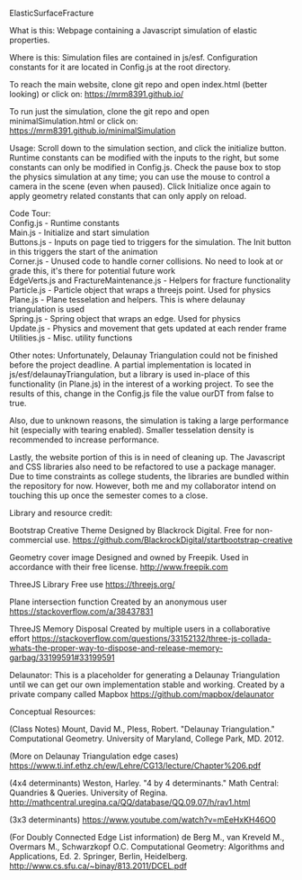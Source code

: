 ElasticSurfaceFracture

What is this: Webpage containing a Javascript simulation of elastic properties.

Where is this: Simulation files are contained in js/esf. Configuration constants for it are located in Config.js at the root directory.

To reach the main website, clone git repo and open index.html (better looking) or click on:
https://mrm8391.github.io/

To run just the simulation, clone the git repo and open minimalSimulation.html or click on:
https://mrm8391.github.io/minimalSimulation

Usage: Scroll down to the simulation section, and click the initialize button. Runtime constants can be modified with the inputs to the right, but some constants can only be modified in Config.js. Check the pause box to stop the physics simulation at any time; you can use the mouse to control a camera in the scene (even when paused). Click Initialize once again to apply geometry related constants that can only apply on reload.

Code Tour:  
Config.js - Runtime constants  
Main.js - Initialize and start simulation  
Buttons.js - Inputs on page tied to triggers for the simulation. The Init button in this triggers the start of the animation  
Corner.js - Unused code to handle corner collisions. No need to look at or grade this, it's there for potential future work  
EdgeVerts.js and FractureMaintenance.js - Helpers for fracture functionality  
Particle.js - Particle object that wraps a threejs point. Used for physics  
Plane.js - Plane tesselation and helpers. This is where delaunay triangulation is used  
Spring.js - Spring object that wraps an edge. Used for physics  
Update.js - Physics and movement that gets updated at each render frame  
Utilities.js - Misc. utility functions  

Other notes:
Unfortunately, Delaunay Triangulation could not be finished before the project deadline. A partial implementation is located in js/esf/delaunayTriangulation, but a library is used in-place of this functionality (in Plane.js) in the interest of a working project. To see the results of this, change in the Config.js file the value ourDT from false to true.

Also, due to unknown reasons, the simulation is taking a large performance hit (especially with tearing enabled). Smaller tesselation density is recommended to increase performance.

Lastly, the website portion of this is in need of cleaning up. The Javascript and CSS libraries also need to be refactored to use a package manager. Due to time constraints as college students, the libraries are bundled within the repository for now. However, both me and my collaborator intend on touching this up once the semester comes to a close.

Library and resource credit:

Bootstrap Creative Theme
Designed by Blackrock Digital. Free for non-commercial use.
https://github.com/BlackrockDigital/startbootstrap-creative

Geometry cover image
Designed and owned by Freepik. Used in accordance with their free license.
http://www.freepik.com

ThreeJS Library
Free use
https://threejs.org/

Plane intersection function
Created by an anonymous user
https://stackoverflow.com/a/38437831

ThreeJS Memory Disposal
Created by multiple users in a collaborative effort
https://stackoverflow.com/questions/33152132/three-js-collada-whats-the-proper-way-to-dispose-and-release-memory-garbag/33199591#33199591

Delaunator: This is a placeholder for generating a Delaunay Triangulation until we can get our own implementation stable and working.
Created by a private company called Mapbox
https://github.com/mapbox/delaunator

Conceptual Resources:

(Class Notes)
Mount, David M., Pless, Robert. "Delaunay Triangulation." Computational Geometry. University of Maryland, College Park, MD. 2012.

(More on Delaunay Triangulation edge cases)
https://www.ti.inf.ethz.ch/ew/Lehre/CG13/lecture/Chapter%206.pdf

(4x4 determinants)
Weston, Harley. "4 by 4 determinants." Math Central: Quandries & Queries. University of Regina. http://mathcentral.uregina.ca/QQ/database/QQ.09.07/h/rav1.html

(3x3 determinants)
https://www.youtube.com/watch?v=mEeHxKH46O0

(For Doubly Connected Edge List information)
de Berg M., van Kreveld M., Overmars M., Schwarzkopf O.C. Computational Geometry: Algorithms and Applications, Ed. 2. Springer, Berlin, Heidelberg. http://www.cs.sfu.ca/~binay/813.2011/DCEL.pdf


